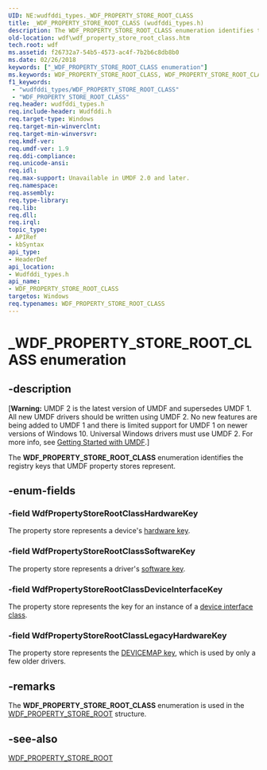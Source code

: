 ```yaml
---
UID: NE:wudfddi_types._WDF_PROPERTY_STORE_ROOT_CLASS
title: _WDF_PROPERTY_STORE_ROOT_CLASS (wudfddi_types.h)
description: The WDF_PROPERTY_STORE_ROOT_CLASS enumeration identifies the registry keys that UMDF property stores represent.
old-location: wdf\wdf_property_store_root_class.htm
tech.root: wdf
ms.assetid: f26732a7-54b5-4573-ac4f-7b2b6c8db8b0
ms.date: 02/26/2018
keywords: ["_WDF_PROPERTY_STORE_ROOT_CLASS enumeration"]
ms.keywords: WDF_PROPERTY_STORE_ROOT_CLASS, WDF_PROPERTY_STORE_ROOT_CLASS enumeration, WdfPropertyStoreRootClassDeviceInterfaceKey, WdfPropertyStoreRootClassHardwareKey, WdfPropertyStoreRootClassLegacyHardwareKey, WdfPropertyStoreRootClassSoftwareKey, _WDF_PROPERTY_STORE_ROOT_CLASS, umdf.wdf_property_store_root_class, umdfstructs_4dbaed0a-3a72-4a4c-877e-83176cce54d6.xml, wdf.wdf_property_store_root_class, wudfddi_types/WDF_PROPERTY_STORE_ROOT_CLASS, wudfddi_types/WdfPropertyStoreRootClassDeviceInterfaceKey, wudfddi_types/WdfPropertyStoreRootClassHardwareKey, wudfddi_types/WdfPropertyStoreRootClassLegacyHardwareKey, wudfddi_types/WdfPropertyStoreRootClassSoftwareKey
f1_keywords:
 - "wudfddi_types/WDF_PROPERTY_STORE_ROOT_CLASS"
 - "WDF_PROPERTY_STORE_ROOT_CLASS"
req.header: wudfddi_types.h
req.include-header: Wudfddi.h
req.target-type: Windows
req.target-min-winverclnt: 
req.target-min-winversvr: 
req.kmdf-ver: 
req.umdf-ver: 1.9
req.ddi-compliance: 
req.unicode-ansi: 
req.idl: 
req.max-support: Unavailable in UMDF 2.0 and later.
req.namespace: 
req.assembly: 
req.type-library: 
req.lib: 
req.dll: 
req.irql: 
topic_type:
- APIRef
- kbSyntax
api_type:
- HeaderDef
api_location:
- Wudfddi_types.h
api_name:
- WDF_PROPERTY_STORE_ROOT_CLASS
targetos: Windows
req.typenames: WDF_PROPERTY_STORE_ROOT_CLASS
---
```


# _WDF_PROPERTY_STORE_ROOT_CLASS enumeration


## -description


<p class="CCE_Message">[<b>Warning:</b> UMDF 2 is the latest version of UMDF and supersedes UMDF 1.  All new UMDF drivers should be written using UMDF 2.  No new features are being added to UMDF 1 and there is limited support for UMDF 1 on newer versions of Windows 10.  Universal Windows drivers must use UMDF 2.  For more info, see <a href="https://docs.microsoft.com/windows-hardware/drivers/wdf/getting-started-with-umdf-version-2">Getting Started with UMDF</a>.]

The <b>WDF_PROPERTY_STORE_ROOT_CLASS</b> enumeration identifies the registry keys that UMDF property stores represent.


## -enum-fields




### -field WdfPropertyStoreRootClassHardwareKey

The property store represents a device's <a href="https://docs.microsoft.com/windows-hardware/drivers/wdf/using-the-registry-in-umdf-1-x-drivers">hardware key</a>.


### -field WdfPropertyStoreRootClassSoftwareKey

The property store represents a driver's <a href="https://docs.microsoft.com/windows-hardware/drivers/wdf/using-the-registry-in-umdf-1-x-drivers">software key</a>.


### -field WdfPropertyStoreRootClassDeviceInterfaceKey

The property store represents the key for an instance of a <a href="https://docs.microsoft.com/windows-hardware/drivers/wdf/using-the-registry-in-umdf-1-x-drivers">device interface class</a>.


### -field WdfPropertyStoreRootClassLegacyHardwareKey

The property store represents the <a href="https://docs.microsoft.com/windows-hardware/drivers/wdf/using-the-registry-in-umdf-1-x-drivers">DEVICEMAP key</a>, which is used by only a few older drivers. 


## -remarks



The <b>WDF_PROPERTY_STORE_ROOT_CLASS</b> enumeration is used in the <a href="https://docs.microsoft.com/windows-hardware/drivers/ddi/wudfddi_types/ns-wudfddi_types-_wdf_property_store_root">WDF_PROPERTY_STORE_ROOT</a> structure.




## -see-also




<a href="https://docs.microsoft.com/windows-hardware/drivers/ddi/wudfddi_types/ns-wudfddi_types-_wdf_property_store_root">WDF_PROPERTY_STORE_ROOT</a>
 

 

